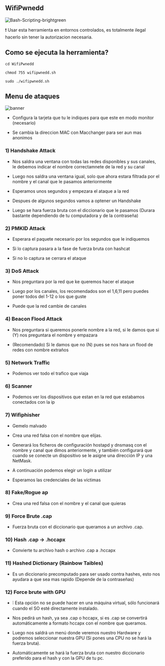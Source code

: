 ## WifiPwnedd
![Bash-Scripting-brightgreen](https://user-images.githubusercontent.com/89719224/216780401-60655d5f-6804-4a3d-a9f2-3a02a1a3f9c8.svg)

❗ Usar esta herramienta en entornos controlados, es totalmente ilegal hacerlo sin tener la autorizacion necesaria.

## Como se ejecuta la herramienta? 

```
cd WifiPwnedd

chmod 755 wifipwnedd.sh

sudo ./wifipwnedd.sh
```

## Menu de ataques 
![banner](https://user-images.githubusercontent.com/89719224/227734998-83129a58-8915-4c19-859f-9dbc2a90137d.png)








- Configura la tarjeta que tu le indiques para que este en modo monitor (necesario)

- Se cambia la direccion MAC con Macchanger para ser aun mas anonimos 

### 1) Handshake Attack

- Nos saldra una ventana con todas las redes disponibles y sus canales, le debemos indicar el nombre correctamnete de la red y su canal

- Luego nos saldra una ventana igual, solo que ahora estara filtrada por el nombre y el canal que le pasamos anteriormente

- Esperamos unos segundos y empezara el ataque a la red

- Despues de algunos segundos vamos a optener un Handshake

- Luego se hara fuerza bruta con el diccionario que le pasamos (Durara bastante dependiendo de tu computadora y de la contraseña)

### 2) PMKID Attack

- Esperara el paquete necesario por los segundos que le indiquemos

- Si lo captura pasara a la fase de fuerza bruta con hashcat

- Si no lo captura se cerrara el ataque

### 3) DoS Attack

- Nos preguntara por la red que ke queremos hacer el ataque

- Luego por los canales, los recomendados son el 1,6,11 pero puedes poner todos del 1-12 o los que guste 

- Puede que la red cambie de canales

### 4) Beacon Flood Attack

- Nos preguntara si queremos ponerle nombre a la red, si le damos que si (Y) nos preguntara el nombre y empazara

- (Recomendado) Si le damos que no (N) pues se nos hara un flood de redes con nombre extraños

### 5) Network Traffic

- Podemos ver todo el trafico que viaja

### 6) Scanner

- Podemos ver los dispositivos que estan en la red que estabamos conectados con la ip

### 7) Wifiphisher

- Gemelo malvado

- Crea una red falsa con el nombre que elijas.

- Generará los ficheros de configuración hostapd y dnsmasq con el nombre y canal que dimos anteriormente, y también configurará que cuando se conecte un dispositivo se le asigne una dirección IP y una NetMask.

- A continuación podemos elegir un login a utilizar

- Esperamos las credenciales de las víctimas

### 8) Fake/Rogue ap

- Crea una red falsa con el nombre y el canal que quieras

### 9) Force Brute .cap

- Fuerza bruta con el diccionario que queramos a un archivo .cap.

### 10) Hash .cap -> .hccapx

- Convierte tu archivo hash o archivo .cap a .hccapx

### 11) Hashed Dictionary (Rainbow Taibles)

- Es un diccionario precomputado para ser usado contra hashes, esto nos ayudara a que sea mas rapido (Depende de la contraseñas)

### 12) Force brute with GPU

- ❕ Esta opción no se puede hacer en una máquina virtual, sólo funcionará cuando el SO esté directamente instalado.

- Nos pedirá un hash, ya sea .cap o hccapx, si es .cap se convertirá automáticamente a formato hccapx con el nombre que queramos.

- Luego nos saldrá un menú donde veremos nuestro Hardware y podremos seleccionar nuestra GPU (Si pones una CPU no se hará la fuerza bruta).

- Automáticamente se hará la fuerza bruta con nuestro diccionario preferido para el hash y con la GPU de tu pc.
